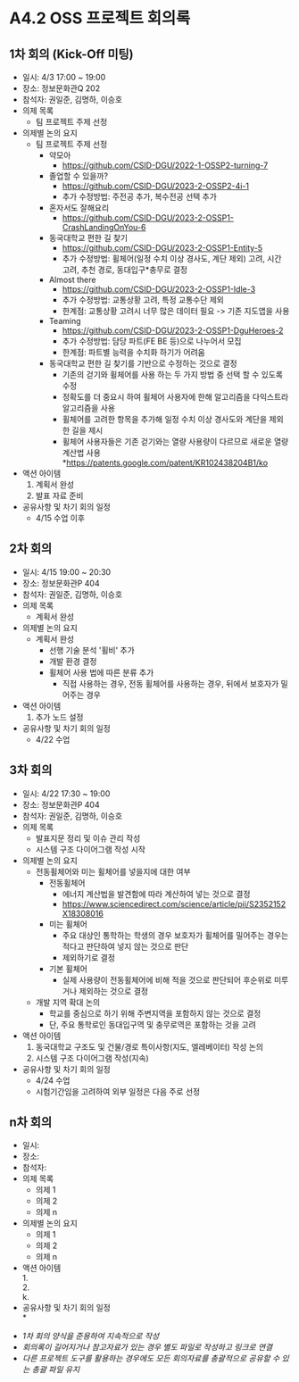 # A4.2 OSS 프로젝트 회의록  

## 1차 회의 (Kick-Off 미팅)  

* 일시: 4/3 17:00 ~ 19:00  
* 장소: 정보문화관Q 202  
* 참석자: 권일준, 김명하, 이승호  
* 의제 목록
    * 팀 프로젝트 주제 선정  
* 의제별 논의 요지  
    * 팀 프로젝트 주제 선정  
        * 약모아  
            * https://github.com/CSID-DGU/2022-1-OSSP2-turning-7  
        * 졸업할 수 있을까?  
            * https://github.com/CSID-DGU/2023-2-OSSP2-4i-1  
            * 추가 수정방법: 주전공 추가, 복수전공 선택 추가  
        * 혼자서도 잘해요리  
            * https://github.com/CSID-DGU/2023-2-OSSP1-CrashLandingOnYou-6  
        * 동국대학교 편한 길 찾기  
            * https://github.com/CSID-DGU/2023-2-OSSP1-Entity-5  
            * 추가 수정방법: 휠체어(일정 수치 이상 경사도, 계단 제외) 고려, 시간 고려, 추천 경로, 동대입구*충무로 결정   
        * Almost there  
            * https://github.com/CSID-DGU/2023-2-OSSP1-Idle-3  
            * 추가 수정방법: 교통상황 고려, 특정 교통수단 제외  
            * 한계점: 교통상황 고려시 너무 많은 데이터 필요 -> 기존 지도앱을 사용  
        * Teaming  
            * https://github.com/CSID-DGU/2023-2-OSSP1-DguHeroes-2  
            * 추가 수정방법: 담당 파트(FE BE 등)으로 나누어서 모집  
            * 한계점: 파트별 능력을 수치화 하기가 어려움  
        * 동국대학교 편한 길 찾기를 기반으로 수정하는 것으로 결정 
            * 기존의 걷기와 휠체어를 사용 하는 두 가지 방법 중 선택 할 수 있도록 수정  
            * 정확도를 더 중요시 하여 휠체어 사용자에 한해 알고리즘을 다익스트라 알고리즘을 사용  
            * 휠체어를 고려한 항목을 추가해 일정 수치 이상 경사도와 계단을 제외한 길을 제시  
            * 휠체어 사용자들은 기존 걷기와는 열량 사용량이 다르므로 새로운 열량 계산법 사용  
                *https://patents.google.com/patent/KR102438204B1/ko    
* 액션 아이템  
    1.  계획서 완성  
    2.  발표 자료 준비  
* 공유사항 및 차기 회의 일정  
    * 4/15 수업 이후  


## 2차 회의  
* 일시: 4/15 19:00 ~ 20:30  
* 장소: 정보문화관P 404  
* 참석자: 권일준, 김명하, 이승호  
* 의제 목록  
    * 계획서 완성  
* 의제별 논의 요지  
    * 계획서 완성  
        * 선행 기술 분석 '휠비' 추가  
        * 개발 환경 결정  
        * 휠체어 사용 법에 따른 분류 추가  
            * 직접 사용하는 경우, 전동 휠체어를 사용하는 경우, 뒤에서 보호자가 밀어주는 경우  
* 액션 아이템  
    1. 추가 노드 설정 
* 공유사항 및 차기 회의 일정  
    * 4/22 수업  


## 3차 회의  
* 일시: 4/22 17:30 ~ 19:00  
* 장소: 정보문화관P 404  
* 참석자: 권일준, 김명하, 이승호  
* 의제 목록  
    * 발표지문 정리 및 이슈 관리 작성  
    * 시스템 구조 다이어그램 작성 시작  
* 의제별 논의 요지  
    * 전동휠체어와 미는 휠체어를 넣을지에 대한 여부  
        * 전동휠체어  
            * 에너지 계산법을 발견함에 따라 계산하여 넣는 것으로 결정  
            * https://www.sciencedirect.com/science/article/pii/S2352152X18308016  
        * 미는 휠체어  
            * 주요 대상인 통학하는 학생의 경우 보호자가 휠체어를 밀어주는 경우는 적다고 판단하여 넣지 않는 것으로 판단  
            * 제외하기로 결정  
        * 기본 휠체어  
            * 실제 사용량이 전동휠체어에 비해 적을 것으로 판단되어 후순위로 미루거나 제외하는 것으로 결정  
    * 개발 지역 확대 논의  
        * 학교를 중심으로 하기 위해 주변지역을 포함하지 않는 것으로 결정  
        * 단, 주요 통학로인 동대입구역 및 충무로역은 포함하는 것을 고려  
* 액션 아이템  
    1. 동국대학교 구조도 및 건물/경로 특이사항(지도, 엘레베이터) 작성 논의  
    2. 시스템 구조 다이어그램 작성(지속)  
* 공유사항 및 차기 회의 일정  
    * 4/24 수업  
    * 시험기간임을 고려하여 외부 일정은 다음 주로 선정  

## n차 회의  
* 일시:  
* 장소:   
* 참석자:   
* 의제 목록  
    * 의제 1  
    * 의제 2  
    * 의제 n  
* 의제별 논의 요지  
    * 의제 1   
    * 의제 2  
    * 의제 n  
* 액션 아이템  
    1.  
    2.  
    k.  
* 공유사항 및 차기 회의 일정  
    *  

- *1차 회의 양식을 준용하여 지속적으로 작성*  
- *회의록이 길어지거나 참고자료가 있는 경우 별도 파일로 작성하고 링크로 연결*  
- *다른 프로젝트 도구를 활용하는 경우에도 모든 회의자료를 총괄적으로 공유할 수 있는 총괄 파일 유지*  

